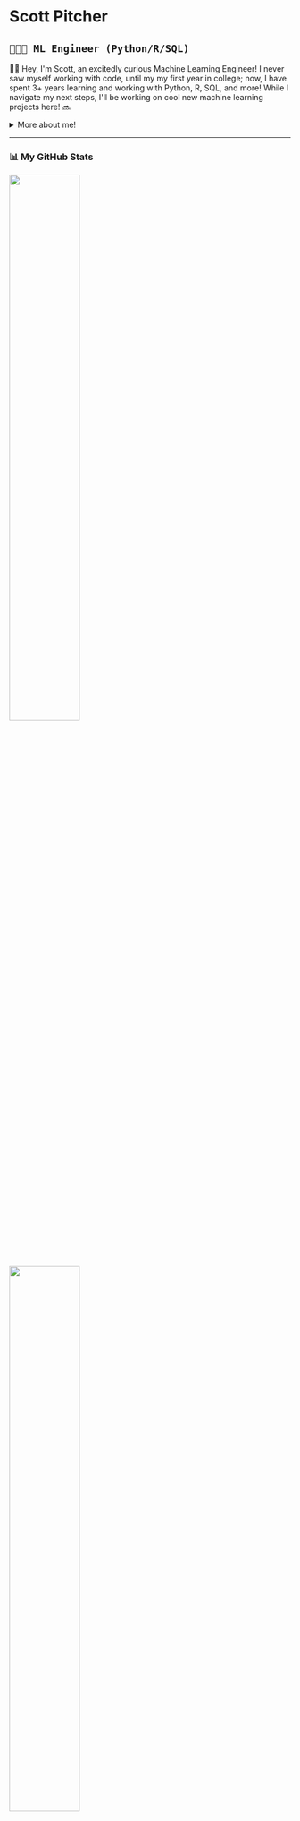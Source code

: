 <h1> Scott Pitcher </h1>

## `👨🏻‍💻 ML Engineer (Python/R/SQL)` ##
👋🏼 Hey, I'm Scott, an excitedly curious Machine Learning Engineer! I never saw myself working with code, until my my first year in college; now, I have spent 3+ years learning and working with Python, R, SQL, and more! While I navigate my next steps, I'll be working on cool new machine learning projects here! 🔜

<p>  
<div>
<details>
  <summary> More about me! </summary>

- 🔭 Always exploring **machine learning tools** 

- ⭐️ My greatest interests in ML are **language models, computer vision tools, and statistical analysis**

- 🧹 Passionate about **keeping code clean** for comprehension, reuse, and scaling

- 🏋🏽‍♂️ When my mind isn't flooded in code, you can **find me at the gym**

- 👥 Connect with me on [LinkedIn!](https://www.linkedin.com/in/scottpitcher1)
</details>
<!-- Social icons section -->


</p>

---
### 📊 My GitHub Stats

<a href ="https://github.com/scottpitcher"> <img width = "50%" src = "https://github-readme-stats.vercel.app/api?username=scottpitcher&show_icons=true&theme=vue-dark"> </a>
<a href ="https://github.com/scottpitcher"> <img width = "50%" src = "https://streak-stats.demolab.com?user=scottpitcher&theme=nordfox&border_radius=0"> </a>

<div>
<details>
  <summary> 📈 More Stats! </summary>
  
<a href="https://github.com/ashutosh00710/github-readme-activity-graph"> <img width = "80%" src="https://github-readme-activity-graph.vercel.app/graph?username=scottpitcher&theme=vue&hide_border=true" alt="GitHub activity graph"> </a>
<a href="https://github.com/anuraghazra/github-readme-stats"><img width = "80%" alt="Scott's Top Languages" src="https://denvercoder1-github-readme-stats.vercel.app/api/top-langs/?username=scottpitcher&langs_count=8&layout=compact&theme=vue&langs_count=8&layout=compact&hide_border=true" height="192px"></a>

</details>

---

